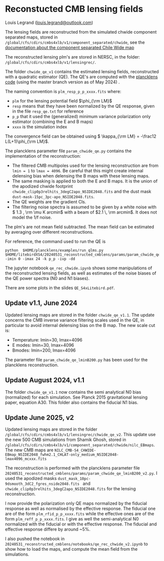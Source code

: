 # Reconstucted CMB lensing fields

Louis Legrand (louis.legrand@outlook.com)

The lensing fields are reconstructed from the simulated chwide component separated maps, stored in `/global/cfs/cdirs/cmbs4xlb/v1/component_separated/chwide`, see the [documentation about the component separated Chile Wide map](https://github.com/litebird/litebirdXS4/tree/master/20240329_CHWIDE_component_separated)

The reconstructed lensing plm's are stored in NERSC, in the folder: `/global/cfs/cdirs/cmbs4xlb/v1/lensingrec/`.

The folder `chwide_qe_v1` contains the estimated lensing fields, reconstructed with a quadratic estimator (QE). 
The QE's are computed with the [plancklens code](https://github.com/carronj/plancklens) (using the master branch version as of May 2024) . 


The naming convention is 
`plm_resp_p_p_xxxx.fits` where:
- `plm` for the lensing potential field $\phi_{\rm LM}$
- `resp` means that they have been normalized by the QE response, given in the file `resp_qe.txt` for reference
- `p_p` that it used the (generalized) minimum variance polarization only estimator (combining the E and B maps)
- `xxxx` is the simulation index 

The convergence field can be obtained using $ \kappa_{\rm LM} = -\frac12 L(L+1)\phi_{\rm LM}$. 

The plancklens parameter file `param_chwide_qe.py` contains the implementation of the reconstruction:
- The filtered CMB multipoles used for the lensing reconstruction are from `lmin = 1` to `lmax = 4096`. Be careful that this might create internal delensing bias when delensing the B maps with these lensing maps.
- The same masking is applied to both the E and B maps. It is the union of the apodized chwide footprint `chwide_clip0p3relhits_3degC2apo_NSIDE2048.fits` and the dust mask `dust-mask-15pc_3pc-apo_NSIDE2048.fits`.
- The QE weights are the gradient Cls.
- The filtering noise spectra is assumed to be given by a white noise with $ 1.3 \, \rm \mu K arcmin$ with a beam of $2.1 \, \rm arcmin$. It does not model the 1/f noise.

The plm's are not mean field subtracted. The mean field can be estimated by averaging over different reconstructions. 

For reference, the command used to run the QE is 
``` 
python  $HOME/plancklens/examples/run_qlms.py  $HOME/litebirdXS4/20240531_reconstructed_cmblens/params/param_chwide_qe.py -imin 0 -imax 24 -k p_p -ivp -dd 
```

The jupyter notebook `qe_rec_chwide.ipynb` shows some manipulations of the reconstructed lensing fields, as well as estimates of the noise biases of the QE power spectra (N0 and N1 biases).

There are some plots in the slides `QE_S4xLitebird.pdf`.

## Update v1.1, June 2024

Updated lensing maps are stored in the folder `chwide_qe_v1.1`.
The update concerns the CMB inverse variance filtering scales used in the QE, in particular to avoid internal delensing bias on the B map. The new scale cut is:
- Temperature: lmin=30, lmax=4096
- E modes: lmin=30, lmax=4096
- Bmodes: lmin=200, lmax=4096

The parameter file `param_chwide_qe_lminB200.py` has been used for the plancklens reconstruction. 

## Update August 2024, v1.1

The folder `chwide_qe_v1.1` now contains the semi analytical N0 bias (normalized) for each simulation. See Planck 2015 gravitational lensing paper, equation A30.
This folder also contains the fiducial N1 bias.


## Update June 2025, v2

Updated lensing maps are stored in the folder `/global/cfs/cdirs/cmbs4xlb/v1/lensingrec/chwide_qe_v2`.
This update use the new 500 CMB simulations from Shamik Ghosh, stored in `/global/cfs/cdirs/cmbs4xlb/v1/component_separated/chwide/nilc_EBmaps`. The new CMB maps are `NILC_CMB-S4_CHWIDE-EBmap_NSIDE2048_fwhm2.1_CHLAT-only_medium_NSIDE2048-lmax4096_mcxxx.fits` 

The reconstruction is performed with the plancklens parameter file `20240531_reconstructed_cmblens/params/param_chwide_qe_lminB200_v2.py`. I used the apodized masks `dust_mask_10pc-9dsmooth_3dC2_fgres_nside2048.fits ` and `chwide_clip0p3relhits_3degC2apo_NSIDE2048.fits` for the lensing reconstruction.

I now provide the polarization only QE maps normalized by the fiducial response as well as normalised by the effective response. The fiducial one are of the form `plm_rfid_p_p_xxxx.fits` while the effective ones are of the form `plm_reff_p_p_xxxx.fits`. I give as well the semi-analytical N0 normalized with the fiducial or with the effective response. The fiducial and effective response differe by around ~5%. 

I also pushed the notebook in `20240531_reconstructed_cmblens/notebooks/qe_rec_chwide_v2.ipynb` to show how to load the maps, and compute the mean field from the simulations. 

